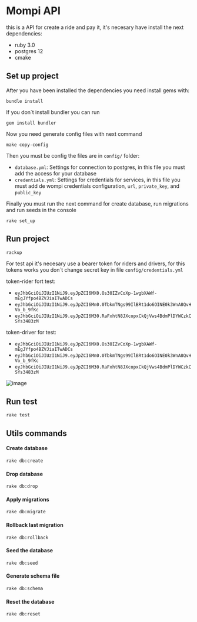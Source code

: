 # Mompi API
this is a API for create a ride and pay it, it's necesary have install the next dependencies:

- ruby 3.0
- postgres 12
- cmake

## Set up project

After you have been installed the dependencies you need install gems with:
```
bundle install 
```

If you don´t install bundler you can run
```
gem install bundler 
```

Now you need generate config files with next command

```
make copy-config 
```
Then you must be config the files are in `config/` folder:

- `database.yml`: Settings for connection to postgres, in this file you must add the access for your database
- `credentials.yml`: Settings for credentials for services, in this file you must add de wompi credentials configuration, `url`, `private_key`, and `public_key`

Finally you must run the next command for create database, run migrations and run seeds in the console 

```
rake set_up 
```
## Run project
```
rackup
```
For test api it's necesary use a bearer token for riders and drivers, for this tokens works you don´t
change secret key in file `config/credentials.yml`

token-rider fort test:
- `eyJhbGciOiJIUzI1NiJ9.eyJpZCI6MX0.Os30IZvCoXp-1wgbXAWf-mEgJYfpo4BZVJiaITwADCs`
- `eyJhbGciOiJIUzI1NiJ9.eyJpZCI6Mn0.0TbkmTNgs99IlBRt1do6OINE0k3WnA8QvHVo_b_9fKc`
- `eyJhbGciOiJIUzI1NiJ9.eyJpZCI6M30.RaFxhtN8JXcopxCkQjVws4BdmPlDYWCzkCSYs3483zM`

token-driver for test:
- `eyJhbGciOiJIUzI1NiJ9.eyJpZCI6MX0.Os30IZvCoXp-1wgbXAWf-mEgJYfpo4BZVJiaITwADCs`
- `eyJhbGciOiJIUzI1NiJ9.eyJpZCI6Mn0.0TbkmTNgs99IlBRt1do6OINE0k3WnA8QvHVo_b_9fKc`
- `eyJhbGciOiJIUzI1NiJ9.eyJpZCI6M30.RaFxhtN8JXcopxCkQjVws4BdmPlDYWCzkCSYs3483zM`

![image](https://user-images.githubusercontent.com/64051193/207062651-a7799d05-643d-4617-832e-58ae984847e8.png)

## Run test
```
rake test
```
## Utils commands
#### Create database
```
rake db:create
```
#### Drop database
```
rake db:drop
```
#### Apply migrations
```
rake db:migrate
```
#### Rollback last migration
```
rake db:rollback
```
#### Seed the database
```
rake db:seed
```
#### Generate schema file
```
rake db:schema
```
#### Reset the database
```
rake db:reset
```
